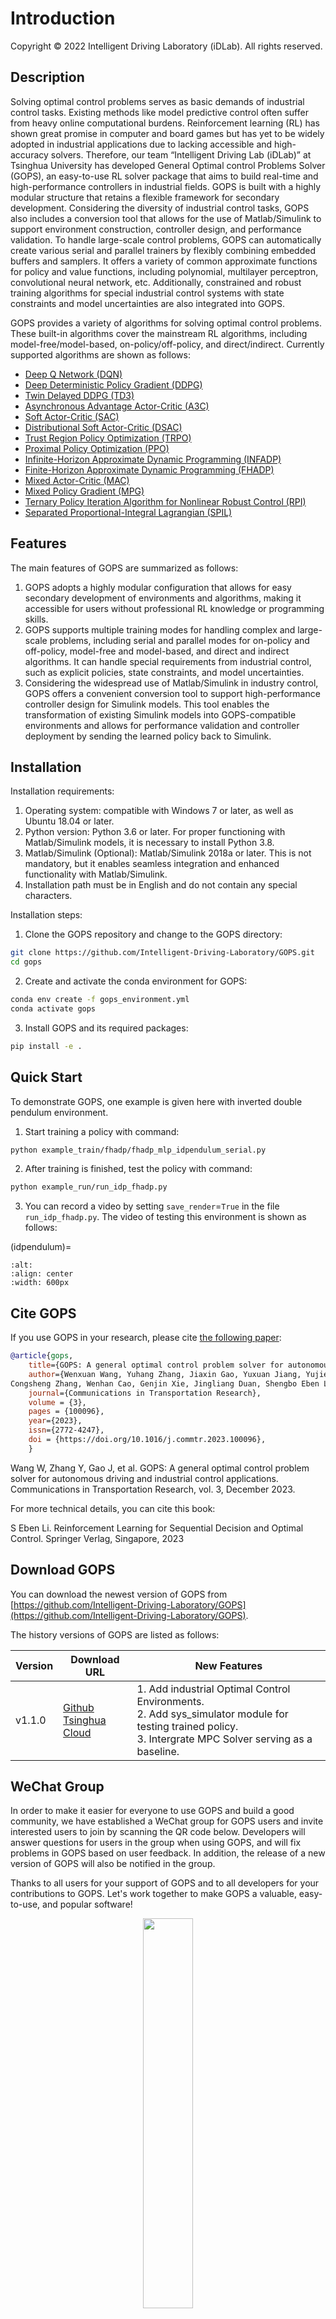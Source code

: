 # Introduction
Copyright © 2022 Intelligent Driving Laboratory (iDLab). All rights reserved.

## Description
Solving optimal control problems serves as basic demands of industrial control tasks. Existing methods like model predictive control often suffer from heavy online computational burdens. Reinforcement learning (RL) has shown great promise in computer and board games but has yet to be widely adopted in industrial applications due to lacking accessible and high-accuracy solvers. Therefore, our team “Intelligent Driving Lab (iDLab)” at Tsinghua University has developed General Optimal control Problems Solver (GOPS), an easy-to-use RL solver package that aims to build real-time and high-performance controllers in industrial fields. GOPS is built with a highly modular structure that retains a flexible framework for secondary development. Considering the diversity of industrial control tasks, GOPS also includes a conversion tool that allows for the use of Matlab/Simulink to support environment construction, controller design, and performance validation. To handle large-scale control problems, GOPS can automatically create various serial and parallel trainers by flexibly combining embedded buffers and samplers. It offers a variety of common approximate functions for policy and value functions, including polynomial, multilayer perceptron, convolutional neural network, etc. Additionally, constrained and robust training algorithms for special industrial control systems with state constraints and model uncertainties are also integrated into GOPS.

GOPS provides a variety of algorithms for solving optimal control problems. These built-in algorithms cover the mainstream RL algorithms, including model-free/model-based, on-policy/off-policy, and direct/indirect. Currently supported algorithms are shown as follows:
- [Deep Q Network (DQN)](https://arxiv.org/abs/1312.5602)
- [Deep Deterministic Policy Gradient (DDPG)](https://arxiv.org/abs/1509.02971)
- [Twin Delayed DDPG (TD3)](https://arxiv.org/abs/1802.09477)
- [Asynchronous Advantage Actor-Critic (A3C)](https://arxiv.org/abs/1602.01783)
- [Soft Actor-Critic (SAC)](https://arxiv.org/abs/1801.01290)
- [Distributional Soft Actor-Critic (DSAC)](https://ieeexplore.ieee.org/document/9448360)
- [Trust Region Policy Optimization (TRPO)](https://arxiv.org/abs/1502.05477)
- [Proximal Policy Optimization (PPO)](https://arxiv.org/abs/1707.06347)
- [Infinite-Horizon Approximate Dynamic Programming (INFADP)](https://link.springer.com/book/10.1007/978-981-19-7784-8)
- [Finite-Horizon Approximate Dynamic Programming (FHADP)](https://link.springer.com/book/10.1007/978-981-19-7784-8)
- [Mixed Actor-Critic (MAC)](https://ieeexplore.ieee.org/document/9268413)
- [Mixed Policy Gradient (MPG)](https://arxiv.org/abs/2102.11513)
- [Ternary Policy Iteration Algorithm for Nonlinear Robust Control (RPI)](https://ieeexplore.ieee.org/document/10098871)
- [Separated Proportional-Integral Lagrangian (SPIL)](https://ieeexplore.ieee.org/abstract/document/9575205)

## Features
The main features of GOPS are summarized as follows:
1. GOPS adopts a highly modular configuration that allows for easy secondary development of environments and algorithms, making it accessible for users without professional RL knowledge or programming skills.
2. GOPS supports multiple training modes for handling complex and large-scale problems, including serial and parallel modes for on-policy and off-policy, model-free and model-based, and direct and indirect algorithms. It can handle special requirements from industrial control, such as explicit policies, state constraints, and model uncertainties.
3. Considering the widespread use of Matlab/Simulink in industry control, GOPS offers a convenient conversion tool to support high-performance controller design for Simulink models. This tool enables the transformation of existing Simulink models into GOPS-compatible environments and allows for performance validation and controller deployment by sending the learned policy back to Simulink.

## Installation
Installation requirements:
1. Operating system: compatible with Windows 7 or later, as well as Ubuntu 18.04 or later.
2. Python version: Python 3.6 or later. For proper functioning with Matlab/Simulink models, it is necessary to install Python 3.8.
3. Matlab/Simulink (Optional): Matlab/Simulink 2018a or later. This is not mandatory, but it enables seamless integration and enhanced functionality with Matlab/Simulink.
4. Installation path must be in English and do not contain any special characters.

Installation steps:
1. Clone the GOPS repository and change to the GOPS directory:
```bash
git clone https://github.com/Intelligent-Driving-Laboratory/GOPS.git
cd gops
```
2. Create and activate the conda environment for GOPS:
```bash
conda env create -f gops_environment.yml
conda activate gops
```
3. Install GOPS and its required packages:
```bash
pip install -e .
```

## Quick Start
To demonstrate GOPS, one example is given here with inverted double pendulum environment.
1. Start training a policy with command:
```bash
python example_train/fhadp/fhadp_mlp_idpendulum_serial.py
```

2. After training is finished, test the policy with command:

```bash
python example_run/run_idp_fhadp.py
```

3. You can record a video by setting `save_render`=`True` in the file `run_idp_fhadp.py`. The video of testing this environment is shown as follows:


(idpendulum)=
```{figure} ./figures&videos/idp.mp4
:alt:
:align: center
:width: 600px
```
## Cite GOPS
If you use GOPS in your research, please cite [the following paper](https://doi.org/10.1016/j.commtr.2023.100096):

```bibtex
@article{gops,
    title={GOPS: A general optimal control problem solver for autonomous driving and industrial control applications},
    author={Wenxuan Wang, Yuhang Zhang, Jiaxin Gao, Yuxuan Jiang, Yujie Yang, Zhilong Zheng, Wenjun Zou, Jie Li,
Congsheng Zhang, Wenhan Cao, Genjin Xie, Jingliang Duan, Shengbo Eben Li}
    journal={Communications in Transportation Research},
    volume = {3},
    pages = {100096},
    year={2023},
    issn={2772-4247},
    doi = {https://doi.org/10.1016/j.commtr.2023.100096},
    }
```

Wang W, Zhang Y, Gao J, et al. GOPS: A general optimal control problem solver for autonomous driving and industrial control applications. Communications in Transportation Research, vol. 3, December 2023.

For more technical details, you can cite this book:

S Eben Li. Reinforcement Learning for Sequential Decision and Optimal Control. Springer Verlag, Singapore, 2023




## Download GOPS
You can download the newest version of GOPS from [https://github.com/Intelligent-Driving-Laboratory/GOPS](https://github.com/Intelligent-Driving-Laboratory/GOPS).

The history versions of GOPS are listed as follows:

| Version  |Download URL    | New Features |
| ----        |    ---    |---    |
| v1.1.0 |[Github](https://github.com/Intelligent-Driving-Laboratory/GOPS/archive/refs/tags/v1.1.0.zip)<br> [Tsinghua Cloud](https://cloud.tsinghua.edu.cn/f/8eb504937b0847eca4d1/?dl=1)| 1. Add industrial Optimal Control Environments. <br> 2. Add sys_simulator module for testing trained policy. <br> 3. Intergrate MPC Solver serving as a baseline.|

## WeChat Group
In order to make it easier for everyone to use GOPS and build a good community, we have established a WeChat group for GOPS users and invite interested users to join by scanning the QR code below.
Developers will answer questions for users in the group when using GOPS, and will fix problems in GOPS based on user feedback. In addition, the release of a new version of GOPS will also be notified in the group.

Thanks to all users for your support of GOPS and to all developers for your contributions to GOPS. Let's work together to make GOPS a valuable, easy-to-use, and popular software!

<div align=center>
<img src=https://github.com/yangyujie-jack/GOPS/assets/69301887/6f73adbf-9e7a-4205-affa-e0f19ccf0eda width="40%">
</div>

## Copyright
GOPS is released under the [Apache 2.0 license](https://www.apache.org/licenses/LICENSE-2.0).

For **commercial use**, please contact [iDLab](http://www.idlab-tsinghua.com/thulab/labweb/index.html).

For **non-commercial use**, please make sure to include the following acknowledgement in your work:

***"This work utilized GOPS (General Optimal control Problems Solver) open-source project, which was produced by Intelligent Driving Laboratory (iDLab) at Tsinghua University and distributed under the Apache 2.0 license."***
## Contributors

**Team Leader:**

[Shengbo Eben Li](https://www.researchgate.net/profile/Shengbo-Li-2): Leader of GOPS.

Dr. Li is now the tenured professor of Tsinghua University, and he is leading Intelligent Driving Laboratory (iDLab) at School of Vehicle and Mobility. His active research interests include intelligent vehicles and driver assistance, deep reinforcement learning, optimal control and estimation, etc. He and his team has received best (student) paper awards of IEEE ITSC, ICCAS, IEEE ICUS, CCCC, ITSAPF, etc. He also serves as Board of Governor of IEEE ITS Society, Senior AE of IEEE OJ ITS, and AEs of IEEE ITSM, IEEE Trans ITS, Automotive Innovation, etc.  

[Jingliang Duan](https://www.researchgate.net/profile/Jingliang-Duan): Co-leader of GOPS.

Dr. Duan is currently an associate professor in the School of Mechanical Engineering, University of Science and Technology Beijing, China. His research interests include reinforcement learning, optimal control, and self-driving decision-making.

**Student Leader:**

[Wenxuan Wang](https://www.researchgate.net/profile/Wenxuan_Wang10): Up to GOPS V1.0

[Yujie Yang](https://yangyujie-jack.github.io/): Working on GOPS V2.0

**Team Members (in alphabetical order):**

[Baiyu Peng](https://baiyu6666.github.io),
[Congsheng Zhang](https://www.researchgate.net/profile/Congsheng-Zhang),
[Genjin Xie](https://www.researchgate.net/profile/Xie-Genjin-2),
[Ziqing Gu](https://scholar.google.com/citations?user=B8Ys1-0AAAAJ),
[Hao Sun](https://gitee.com/roshandaddy),
[Jiaxin Gao](https://www.researchgate.net/profile/Jiaxin_Gao5),
[Jie Li](https://www.researchgate.net/profile/Jie-Li-216),
[Letian Tao](https://github.com/tlt18),
[Tong Liu](https://www.researchgate.net/profile/Tong-Liu-94),
[Wenhan Cao](https:wenhancao.github.io),
[Wenjun Zou](https://www.researchgate.net/profile/Wenjun-Zou-6),
[Weixian He](https://github.com/HWXian),
[Xujie Song](https://www.linkedin.com/in/xujie-song/),
[Yang Guan](https://www.researchgate.net/profile/Yang-Guan-2),
[Yinuo Wang](https://github.com/happy-yan),
[Yuhang Zhang](https://www.researchgate.net/profile/Yuhang-Zhang-27),
[Yuheng Lei](https://sites.google.com/view/yuhenglei),
[Yuxuan Jiang](https://github.com/jjyyxx),
[Zhilong Zheng](https://www.researchgate.net/profile/Zhilong-Zheng-4).

